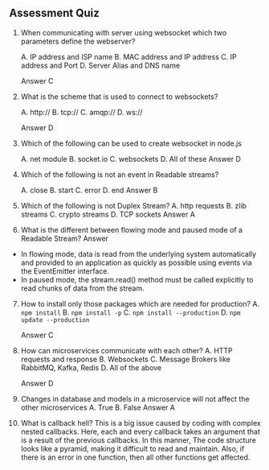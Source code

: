 
## Assessment Quiz

1. When communicating with server using websocket which two parameters define the webserver?

	A. IP address and ISP name
	B. MAC address and IP address
	C. IP address and Port
	D. Server Alias and DNS name

	Answer C

2. What is the scheme that is used to connect to websockets?

	A. http://
	B. tcp://
	C. amqp://
	D. ws://

	Answer D

3.  Which of the following can be used to create websocket in node.js

	A. net module
	B. socket.io
	C. websockets
	D. All of these
	Answer D

4. Which of the following is not an event in Readable streams?

	A. close
	B. start
	C. error
	D. end
	Answer B

5. Which of the following is not Duplex Stream?
	A.  http requests
	B. zlib streams
	C. crypto streams
	D. TCP sockets
	Answer A

6. What is the different between flowing mode and paused mode of a Readable Stream?
	Answer
-   In flowing mode, data is read from the underlying system automatically and provided to an application as quickly as possible using events via the  EventEmitter  interface.
-   In paused mode, the  stream.read() method must be called explicitly to read chunks of data from the stream.

7. How to install only those packages which are needed for production?
	A. `npm install`
	B. `npm install -p`
	C. `npm install --production`
	D. `npm update --production`

	Answer C

8. How can microservices communicate with each other?
	A.  HTTP requests and response
	B. Websockets
	C. Message Brokers like RabbitMQ, Kafka, Redis
	D. All of the above

	Answer D
	
9. Changes in database and models in a microservice will not affect the other microservices
	A. True
	B. False
	Answer A 
10. What is callback hell?
This is a big issue caused by coding with complex nested callbacks. Here, each and every callback takes an argument that is a result of the previous callbacks. In this manner, The code structure looks like a pyramid, making it difficult to read and maintain. Also, if there is an error in one function, then all other functions get affected.

